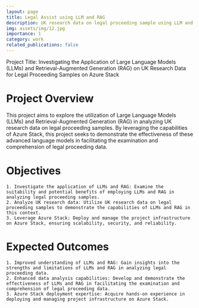 ```yaml
---
layout: page
title: Legal Assist using LLM and RAG
description: UK research data on legal proceeding sample using LLM and RAG on azure stack
img: assets/img/12.jpg
importance: 1
category: work
related_publications: false
---
```


Project Title: Investigating the Application of Large Language Models (LLMs) and Retrieval-Augmented Generation (RAG) on UK Research Data for Legal Proceeding Samples on Azure Stack
# Project Overview
This project aims to explore the utilization of Large Language Models (LLMs) and Retrieval-Augmented Generation (RAG) in analyzing UK research data on legal proceeding samples. By leveraging the capabilities of Azure Stack, this project seeks to demonstrate the effectiveness of these advanced language models in facilitating the examination and comprehension of legal proceeding data.

# Objectives

    1. Investigate the application of LLMs and RAG: Examine the suitability and potential benefits of employing LLMs and RAG in analyzing legal proceeding samples.
    2. Analyze UK research data: Utilize UK research data on legal proceeding samples to demonstrate the capabilities of LLMs and RAG in this context.
    3. Leverage Azure Stack: Deploy and manage the project infrastructure on Azure Stack, ensuring scalability, security, and reliability.

# Expected Outcomes

    1. Improved understanding of LLMs and RAG: Gain insights into the strengths and limitations of LLMs and RAG in analyzing legal proceeding data.
    2. Enhanced data analysis capabilities: Develop and demonstrate the effectiveness of LLMs and RAG in facilitating the examination and comprehension of legal proceeding data.
    3. Azure Stack deployment expertise: Acquire hands-on experience in deploying and managing project infrastructure on Azure Stack.
